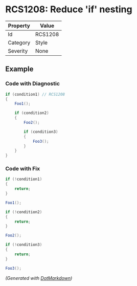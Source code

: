 # RCS1208: Reduce 'if' nesting

| Property | Value   |
| -------- | ------- |
| Id       | RCS1208 |
| Category | Style   |
| Severity | None    |

## Example

### Code with Diagnostic

```csharp
if (condition1) // RCS1208
{
    Foo1();

    if (condition2)
    {
        Foo2();

        if (condition3)
        {
            Foo3();
        }
    }
}
```

### Code with Fix

```csharp
if (!condition1)
{
    return;
}

Foo1();

if (!condition2)
{
    return;
}

Foo2();

if (!condition3)
{
    return;
}

Foo3();
```


*\(Generated with [DotMarkdown](http://github.com/JosefPihrt/DotMarkdown)\)*